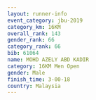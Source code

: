 ```yaml
---
layout: runner-info 
event_category: jbu-2019 
category_km: 16KM  
overall_rank: 143
gender_rank: 66
category_rank: 66
bib: 61064
name: MOHD AZELY ABD KADIR
category: 16KM Men Open
gender: Male
finish_time: 3-00-18
country: Malaysia
---
```

